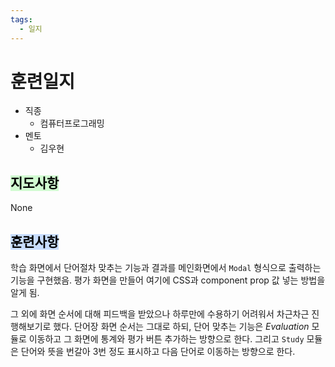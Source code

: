 ```yaml
---
tags:
  - 일지
---
```

# 훈련일지

- 직종
	- 컴퓨터프로그래밍
- 멘토
	- 김우현
## <mark style="background: #BBFABBA6;">지도사항</mark>

None

## <mark style="background: #ADCCFFA6;">훈련사항</mark>

학습 화면에서 단어절차 맞추는 기능과 결과를 메인화면에서 `Modal` 형식으로 출력하는 기능을 구현했음.
평가 화면을 만들어 여기에 CSS과 component prop 값 넣는 방법을 알게 됨.

그 외에 화면 순서에 대해 피드백을 받았으나 하루만에 수용하기 어려워서 차근차근 진행해보기로 했다. 단어장 화면 순서는 그대로 하되, 단어 맞추는 기능은 *Evaluation* 모듈로 이동하고 그 화면에 통계와 평가 버튼 추가하는 방향으로 한다. 그리고 `Study` 모듈은 단어와 뜻을 번갈아 3번 정도 표시하고 다음 단어로 이동하는 방향으로 한다.